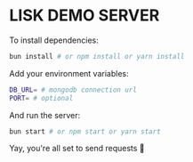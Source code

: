 # LISK DEMO SERVER

To install dependencies:

```bash
bun install # or npm install or yarn install
```

Add your environment variables:

```bash
DB_URL= # mongodb connection url
PORT= # optional
```

And run the server:

```bash
bun start # or npm start or yarn start
```

Yay, you're all set to send requests 🎉

